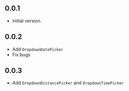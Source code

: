 ## 0.0.1
- Initial version.

## 0.0.2
- Add `DropdownDatePicker`
- Fix bugs 

## 0.0.3
- Add `DropdownDistancePicker` and `DropdownTimePicker`